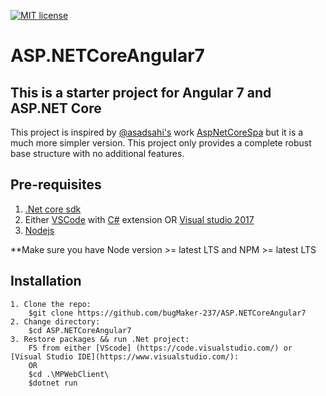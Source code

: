 [![MIT license](http://img.shields.io/badge/license-MIT-brightgreen.svg)](http://opensource.org/licenses/MIT)


# ASP.NETCoreAngular7

## This is a starter project for Angular 7 and ASP.NET Core

This project is inspired by [@asadsahi's](https://github.com/asadsahi/) work [AspNetCoreSpa](https://github.com/bugMaker-237/AspNetCoreSpa/) but it is a much more simpler version. This project only provides a complete robust base structure with no additional features.

## Pre-requisites

1. [.Net core sdk](https://www.microsoft.com/net/core#windows)
2. Either [VSCode](https://code.visualstudio.com/) with [C#](https://marketplace.visualstudio.com/items?itemName=ms-vscode.csharp) extension OR [Visual studio 2017](https://www.visualstudio.com/)
3. [Nodejs](https://nodejs.org/en/)

**Make sure you have Node version >= latest LTS and NPM >= latest LTS


## Installation

```
1. Clone the repo:
    $git clone https://github.com/bugMaker-237/ASP.NETCoreAngular7
2. Change directory:
    $cd ASP.NETCoreAngular7
3. Restore packages && run .Net project:
    F5 from either [VScode] (https://code.visualstudio.com/) or [Visual Studio IDE](https://www.visualstudio.com/):
    OR
    $cd .\MPWebClient\
    $dotnet run
```
